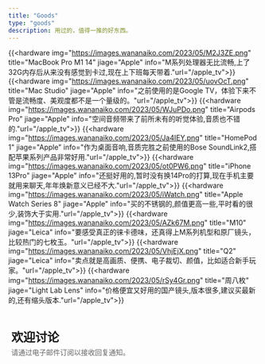 ```yaml
---
title: "Goods"
type: "goods"
description: 用过的，值得一推的好东西。
---
```


{{<hardware img="https://images.wananaiko.com/2023/05/M2J3ZE.png" title="MacBook Pro M1 14" jiage="Apple" info="M系列处理器无比流畅,上了32G内存后从来没有感觉到卡过,现在上下班每天带着."url="/apple_tv">}}
{{<hardware img="https://images.wananaiko.com/2023/05/uovOcT.png" title="Mac Studio" jiage="Apple" info="之前使用的是Google TV，体验下来不管是流畅度、美观度都不是一个量级的。"url="/apple_tv">}}
{{<hardware img="https://images.wananaiko.com/2023/05/WJuPDo.png" title="Airpods Pro" jiage="Apple" info="空间音频带来了前所未有的听觉体验,音质也不错的."url="/apple_tv">}}
{{<hardware img="https://images.wananaiko.com/2023/05/Ja4IEY.png" title="HomePod 1" jiage="Apple" info="作为桌面音响,音质完胜之前使用的Bose SoundLink2,搭配苹果系列产品非常好用."url="/apple_tv">}}
{{<hardware img="https://images.wananaiko.com/2023/05/ot0PW6.png" title="iPhone 13Pro" jiage="Apple" info="还挺好用的,暂时没有换14Pro的打算,现在手机主要就用来聊天,年年焕新意义已经不大."url="/apple_tv">}}
{{<hardware img="https://images.wananaiko.com/2023/05/iWatch.png" title="Apple Watch Series 8" jiage="Apple" info="买的不锈钢的,颜值更高一些,平时看的很少,装饰大于实用."url="/apple_tv">}}
{{<hardware img="https://images.wananaiko.com/2023/05/AZk67M.png" title="M10" jiage="Leica" info="要感受真正的徕卡德味，还真得上M系列机型和原厂镜头，比较热门的七枚玉。"url="/apple_tv">}}
{{<hardware img="https://images.wananaiko.com/2023/05/VhjEjX.png" title="Q2" jiage="Leica" info="卖点就是高画质、便携、电子裁切、颜值，比如适合新手玩家。"url="/apple_tv">}}
{{<hardware img="https://images.wananaiko.com/2023/05/rSy4Gr.png" title="周八枚" jiage="Light Lab Lens" info="价格便宜又好用的国产镜头,版本很多,建议买最新的,还有缩头版本."url="/apple_tv">}}
<rawhtml>

  <style>
    .comment-title {
      font-size: 24px;
      font-weight: bold;
      padding: 32px 6px 0px 6px;
    }
    .comment-description {
      font-size: 14px;
      color: #666;
      padding: 4px 16px 16px 6px;
    }
    p.root__copyright {
      display: none;
    }
  </style>

  <div class="comment-title">欢迎讨论</div>
  <div class="comment-description">请通过电子邮件订阅以接收回复通知。</div>
  <div id="remark42"></div>

  <script>
    var remark_config = {
      host: "https://remark42.wananaiko.com",
      site_id: "wananaiko",
      locale: "zh",
      page_title: "Comments",
      theme: "auto",
    };
    (function (c) {
      /* 支持适配主题切换 */
      if (localStorage.getItem("pref-theme") === "dark") {
        remark_config.theme = "dark";
      } else if (localStorage.getItem("pref-theme") === "light") {
        remark_config.theme = "light";
      }
      /* 添加 remark42 评论控件 */
      for (var i = 0; i < c.length; i++) {
        var d = document,
          s = d.createElement("script");
        s.src = remark_config.host + "/web/" + c[i] + ".js";
        s.defer = true;
        (d.head || d.body).appendChild(s);
      }
    })(remark_config.components || ["embed"]);
  </script>
  <script>
    !(function (e, n) {
      for (var o = 0; o < e.length; o++) {
        var r = n.createElement("script"),
          c = ".js",
          d = n.head || n.body;
        "noModule" in r ? ((r.type = "module"), (c = ".mjs")) : (r.async = !0),
          (r.defer = !0),
          (r.src = remark_config.host + "/web/" + e[o] + c),
          d.appendChild(r);
      }
    })(remark_config.components || ["embed"], document);
  </script>
  </rawhtml>
